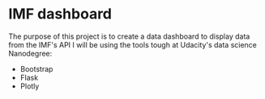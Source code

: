 # IMF dashboard
The purpose of this project is to create a data dashboard to display data from the IMF's API
I will be using the tools tough at Udacity's data science Nanodegree:
* Bootstrap
* Flask
* Plotly
